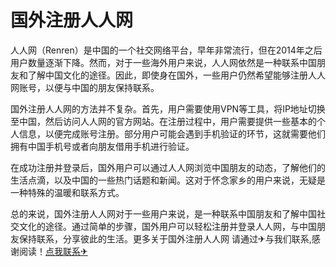 # 国外注册人人网

人人网（Renren）是中国的一个社交网络平台，早年非常流行，但在2014年之后用户数量逐渐下降。然而，对于一些海外用户来说，人人网依然是一种联系中国朋友和了解中国文化的途径。因此，即使身在国外，一些用户仍然希望能够注册人人网账号，以便与中国的朋友保持联系。

国外注册人人网的方法并不复杂。首先，用户需要使用VPN等工具，将IP地址切换至中国，然后访问人人网的官方网站。在注册过程中，用户需要提供一些基本的个人信息，以便完成账号注册。部分用户可能会遇到手机验证的环节，这就需要他们拥有中国手机号或者向朋友借用手机进行验证。

在成功注册并登录后，国外用户可以通过人人网浏览中国朋友的动态，了解他们的生活点滴，以及中国的一些热门话题和新闻。这对于怀念家乡的用户来说，无疑是一种特殊的温暖和联系方式。

总的来说，国外注册人人网对于一些用户来说，是一种联系中国朋友和了解中国社交文化的途径。通过简单的步骤，国外用户可以轻松注册并登录人人网，与中国朋友保持联系，分享彼此的生活。更多关于国外注册人人网 请通过✈与我们联系,感谢阅读！[点我联系✈](https://www.G208.com)